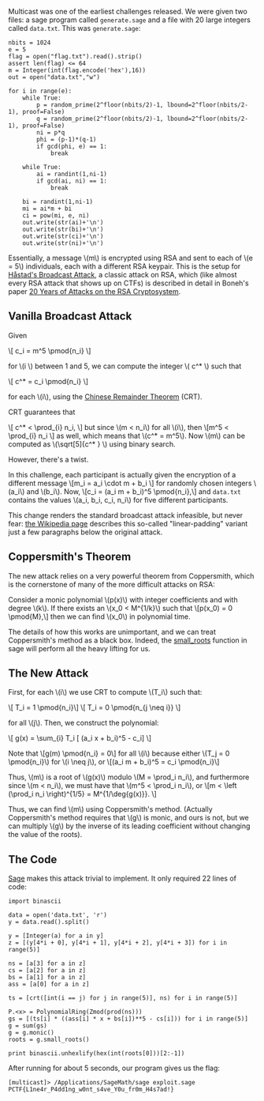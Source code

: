 Multicast was one of the earliest challenges released. We were given two files: a sage program called `generate.sage` and a file with 20 large integers called `data.txt`. This was `generate.sage`:

```
nbits = 1024
e = 5
flag = open("flag.txt").read().strip()
assert len(flag) <= 64
m = Integer(int(flag.encode('hex'),16))
out = open("data.txt","w")

for i in range(e):
    while True:    
        p = random_prime(2^floor(nbits/2)-1, lbound=2^floor(nbits/2-1), proof=False)
        q = random_prime(2^floor(nbits/2)-1, lbound=2^floor(nbits/2-1), proof=False)
        ni = p*q
        phi = (p-1)*(q-1)
        if gcd(phi, e) == 1:
            break

    while True:
        ai = randint(1,ni-1)
        if gcd(ai, ni) == 1:
            break

    bi = randint(1,ni-1)
    mi = ai*m + bi
    ci = pow(mi, e, ni)
    out.write(str(ai)+'\n')
    out.write(str(bi)+'\n')
    out.write(str(ci)+'\n')
    out.write(str(ni)+'\n')
```

Essentially, a message \\(m\\) is encrypted using RSA and sent to each of \\(e = 5\\) individuals, each with a different RSA keypair. This is the setup for [Håstad's Broadcast Attack](https://en.wikipedia.org/wiki/Coppersmith%27s_attack#H.C3.A5stad.27s_broadcast_attack), a classic attack on RSA, which (like almost every RSA attack that shows up on CTFs) is described in detail in Boneh's paper [20 Years of Attacks on the RSA Cryptosystem](https://crypto.stanford.edu/~dabo/papers/RSA-survey.pdf).

## Vanilla Broadcast Attack
Given

\\[ c_i = m^5 \pmod{n_i} \\]

for \\(i \\) between 1 and 5, we can compute the integer \\( c^* \\) such that

\\[ c^* = c_i \pmod{n_i} \\]

for each \\(i\\), using the [Chinese Remainder Theorem](https://en.wikipedia.org/wiki/Chinese_remainder_theorem) (CRT).

CRT guarantees that

\\[ c^* < \prod_{i} n_i, \\] but since \\(m < n_i\\) for all \\(i\\), then \\[m^5 < \prod_{i} n_i \\] as well, which means that \\(c^* = m^5\\). Now \\(m\\) can be computed as \\(\sqrt[5]{c^* } \\) using binary search.

However, there's a twist.

In this challenge, each participant is actually given the encryption of a different message \\[m_i = a_i \cdot m + b_i \\] for randomly chosen integers \\(a_i\\) and \\(b_i\\). Now, \\[c_i = (a_i m + b_i)^5 \pmod{n_i},\\] and `data.txt` contains the values \\(a_i, b_i, c_i, n_i\\) for five different participants.

This change renders the standard broadcast attack infeasible, but never fear: [the Wikipedia page](https://en.wikipedia.org/wiki/Coppersmith%27s_attack#H.C3.A5stad.27s_broadcast_attack) describes this so-called "linear-padding" variant just a few paragraphs below the original attack.


## Coppersmith's Theorem
The new attack relies on a very powerful theorem from Coppersmith, which is the cornerstone of many of the more difficult attacks on RSA:

Consider a monic polynomial \\(p(x)\\) with integer coefficients and with degree \\(k\\). If there exists an \\(x_0 < M^{1/k}\\) such that \\[p(x_0) = 0 \pmod{M},\\] then we can find \\(x_0\\) in polynomial time.

The details of how this works are unimportant, and we can treat Coppersmith's method as a black box. Indeed, the [small_roots](http://doc.sagemath.org/html/en/reference/polynomial_rings/sage/rings/polynomial/polynomial_modn_dense_ntl.html#sage.rings.polynomial.polynomial_modn_dense_ntl.small_roots) function in sage will perform all the heavy lifting for us.

## The New Attack

First, for each \\(i\\) we use CRT to compute \\(T_i\\) such that:

\\[ T_i = 1 \pmod{n_i}\\]
\\[ T_i = 0 \pmod{n_{j \neq i}} \\]

for all \\(j\\). Then, we construct the polynomial:

\\[ g(x) = \sum_{i} T_i \[ (a_i x + b_i)^5 - c_i\] \\]

Note that \\[g(m) \pmod{n_i} = 0\\] for all \\(i\\) because either \\(T_j = 0 \pmod{n_i}\\) for \\(i \neq j\\), or \\[(a_i m + b_i)^5 = c_i \pmod{n_i}\\]

Thus, \\(m\\) is a root of \\(g(x)\\) modulo \\(M = \prod_i n_i\\), and furthermore since \\(m < n_i\\), we must have that \\(m^5 < \prod_i n_i\\), or \\[m < \left (\prod_i n_i \right)^{1/5} = M^{1/\deg{g(x)}}. \\]

Thus, we can find \\(m\\) using Coppersmith's method. (Actually Coppersmith's method requires that \\(g\\) is monic, and ours is not, but we can multiply \\(g\\) by the inverse of its leading coefficient without changing the value of the roots).

## The Code

[Sage](http://www.sagemath.org/) makes this attack trivial to implement. It only required 22 lines of code:

```
import binascii

data = open('data.txt', 'r')
y = data.read().split()

y = [Integer(a) for a in y]
z = [(y[4*i + 0], y[4*i + 1], y[4*i + 2], y[4*i + 3]) for i in range(5)]

ns = [a[3] for a in z]
cs = [a[2] for a in z]
bs = [a[1] for a in z]
ass = [a[0] for a in z]

ts = [crt([int(i == j) for j in range(5)], ns) for i in range(5)]

P.<x> = PolynomialRing(Zmod(prod(ns)))
gs = [(ts[i] * ((ass[i] * x + bs[i])**5 - cs[i])) for i in range(5)]
g = sum(gs)
g = g.monic()
roots = g.small_roots()

print binascii.unhexlify(hex(int(roots[0]))[2:-1])
```

After running for about 5 seconds, our program gives us the flag:

```
[multicast]> /Applications/SageMath/sage exploit.sage
PCTF{L1ne4r_P4dd1ng_w0nt_s4ve_Y0u_fr0m_H4s7ad!}
```
